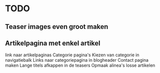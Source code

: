 # TODO

## Teaser images even groot maken
## Artikelpagina met enkel artikel
link naar artikelpaginas
Categorie pagina's
Kiezen van categorie in navigatiebalk
Links naar categoriepagina in blogheader
Contact pagina maken
Lange titels afkappen in de teasers
Opmaak alinea's losse artikelen